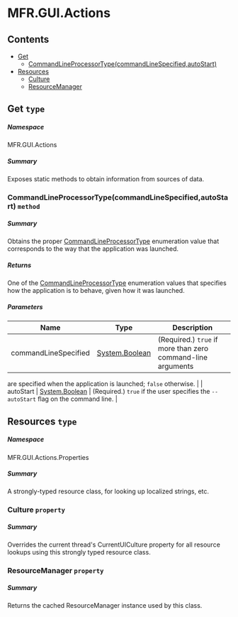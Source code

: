 <a name='assembly'></a>
# MFR.GUI.Actions

## Contents

- [Get](#T-MFR-GUI-Actions-Get 'MFR.GUI.Actions.Get')
  - [CommandLineProcessorType(commandLineSpecified,autoStart)](#M-MFR-GUI-Actions-Get-CommandLineProcessorType-System-Boolean,System-Boolean- 'MFR.GUI.Actions.Get.CommandLineProcessorType(System.Boolean,System.Boolean)')
- [Resources](#T-MFR-GUI-Actions-Properties-Resources 'MFR.GUI.Actions.Properties.Resources')
  - [Culture](#P-MFR-GUI-Actions-Properties-Resources-Culture 'MFR.GUI.Actions.Properties.Resources.Culture')
  - [ResourceManager](#P-MFR-GUI-Actions-Properties-Resources-ResourceManager 'MFR.GUI.Actions.Properties.Resources.ResourceManager')

<a name='T-MFR-GUI-Actions-Get'></a>
## Get `type`

##### Namespace

MFR.GUI.Actions

##### Summary

Exposes static methods to obtain information from sources of data.

<a name='M-MFR-GUI-Actions-Get-CommandLineProcessorType-System-Boolean,System-Boolean-'></a>
### CommandLineProcessorType(commandLineSpecified,autoStart) `method`

##### Summary

Obtains the proper
[CommandLineProcessorType](#T-MFR-GUI-Processors-Constants-CommandLineProcessorType 'MFR.GUI.Processors.Constants.CommandLineProcessorType')
enumeration value that corresponds to the way that the application was
launched.

##### Returns

One of the
[CommandLineProcessorType](#T-MFR-GUI-Processors-Constants-CommandLineProcessorType 'MFR.GUI.Processors.Constants.CommandLineProcessorType')
enumeration values that specifies how the application is to behave, given how
it was launched.

##### Parameters

| Name | Type | Description |
| ---- | ---- | ----------- |
| commandLineSpecified | [System.Boolean](http://msdn.microsoft.com/query/dev14.query?appId=Dev14IDEF1&l=EN-US&k=k:System.Boolean 'System.Boolean') | (Required.) `true` if more than zero command-line arguments
are specified when the application is launched; `false`
otherwise. |
| autoStart | [System.Boolean](http://msdn.microsoft.com/query/dev14.query?appId=Dev14IDEF1&l=EN-US&k=k:System.Boolean 'System.Boolean') | (Required.) `true` if the user specifies the
`--autoStart` flag on the command line. |

<a name='T-MFR-GUI-Actions-Properties-Resources'></a>
## Resources `type`

##### Namespace

MFR.GUI.Actions.Properties

##### Summary

A strongly-typed resource class, for looking up localized strings, etc.

<a name='P-MFR-GUI-Actions-Properties-Resources-Culture'></a>
### Culture `property`

##### Summary

Overrides the current thread's CurrentUICulture property for all
  resource lookups using this strongly typed resource class.

<a name='P-MFR-GUI-Actions-Properties-Resources-ResourceManager'></a>
### ResourceManager `property`

##### Summary

Returns the cached ResourceManager instance used by this class.
